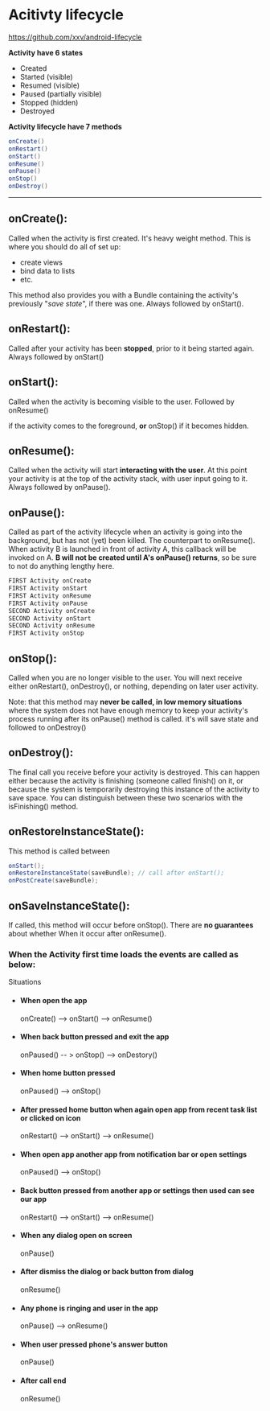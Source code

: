 # Acitivty lifecycle

<https://github.com/xxv/android-lifecycle>

**Activity have 6 states**

- Created
- Started (visible)
- Resumed (visible)
- Paused (partially visible)
- Stopped (hidden)
- Destroyed

**Activity lifecycle have 7 methods**

```java
onCreate()
onRestart()
onStart()
onResume()
onPause()
onStop()
onDestroy()
```

--------------------------------------------------------------------------------

## onCreate():

Called when the activity is first created. It's heavy weight method. This is where you should do all of set up:

- create views
- bind data to lists
- etc.

This method also provides you with a Bundle containing the activity's previously "_save state_", if there was one. Always followed by onStart().

## onRestart():

Called after your activity has been **stopped**, prior to it being started again. Always followed by onStart()

## onStart():

Called when the activity is becoming visible to the user. Followed by onResume()

if the activity comes to the foreground, **or** onStop() if it becomes hidden.

## onResume():

Called when the activity will start **interacting with the user**. At this point your activity is at the top of the activity stack, with user input going to it. Always followed by onPause().

## onPause():

Called as part of the activity lifecycle when an activity is going into the background, but has not (yet) been killed. The counterpart to onResume(). When activity B is launched in front of activity A, this callback will be invoked on A. **B will not be created until A's onPause() returns**, so be sure to not do anything lengthy here.

```java
FIRST Activity onCreate
FIRST Activity onStart
FIRST Activity onResume
FIRST Activity onPause
SECOND Activity onCreate
SECOND Activity onStart
SECOND Activity onResume
FIRST Activity onStop
```

## onStop():

Called when you are no longer visible to the user. You will next receive either onRestart(), onDestroy(), or nothing, depending on later user activity.

Note: that this method may **never be called, in low memory situations** where the system does not have enough memory to keep your activity's process running after its onPause() method is called. it's will save state and followed to onDestroy()

## onDestroy():

The final call you receive before your activity is destroyed. This can happen either because the activity is finishing (someone called finish() on it, or because the system is temporarily destroying this instance of the activity to save space. You can distinguish between these two scenarios with the isFinishing() method.

## onRestoreInstanceState():

This method is called between

```java
onStart();
onRestoreInstanceState(saveBundle); // call after onStart();
onPostCreate(saveBundle);
```

## onSaveInstanceState():

If called, this method will occur before onStop(). There are **no guarantees** about whether When it occur after onResume().

### When the Activity first time loads the events are called as below:

Situations

- #### When open the app

  onCreate() --> onStart() --> onResume()

- #### When back button pressed and exit the app

  onPaused() -- > onStop() --> onDestory()

- #### When home button pressed

  onPaused() --> onStop()

- #### After pressed home button when again open app from recent task list or clicked on icon

  onRestart() --> onStart() --> onResume()

- #### When open app another app from notification bar or open settings

  onPaused() --> onStop()

- #### Back button pressed from another app or settings then used can see our app

  onRestart() --> onStart() --> onResume()

- #### When any dialog open on screen

  onPause()

- #### After dismiss the dialog or back button from dialog

  onResume()

- #### Any phone is ringing and user in the app

  onPause() --> onResume()

- #### When user pressed phone's answer button

  onPause()

- #### After call end

  onResume()
